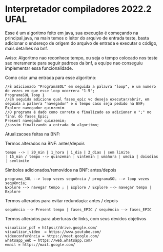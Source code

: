 # Interpretador compiladores 2022.2 UFAL

Esse é um algoritmo feito em java, sua execução é começando na principal.java, na main temos o leitor
do arquivo de entrada teste, basta adicionar o endereço de origem do arquivo de entrada e executar o código,
mais detalhes na bnf.

Aviso: Algoritmo nao reconhece tempo, ou seja o tempo colocado nos teste sao meramente para seguir padroes da bnf,
a equipe nao conseguiu implementar essa funcionalidade.

Como criar uma entrada para esse algoritmo:

    //É adicionado "ProgramaSOL" em seguida a palavra "loop", e um numero de vezes em que esse loop ocorrera "1-5";
    ProgramaSOL loop 1
    //Em seguida adicione qual fases_epic vc deseja executar/abrir, em seguida a palavra "navegador" e o tempo caso seja pedido na BNF;
    Explore navegador quinzemim
    //O programa é dado como correto e finalizado ao adicionar o ";" no final do fases_Epic;
    Present navegador quinzemim;
    //assim finalizando a entrada do algoritmo;

Atualizacoes feitas na BNF:
 
  Termos alterados na BNF: antes/depois
  
    tempo --> | 20_min | 1_hora | 1_dia | 2_dias | sem limite
    | 15_min / tempo --> quinzemin | vintemin | umahora | umdia | doisdias | semlimite
   
  Simbolos adicionados/removidos na BNF: antes/depois
  
    programa_SOL --> loop vezes sequência / programaSOL --> loop vezes sequência;
    Explore --> navegar tempo ; | Explore / Explore --> navegar tempo | Explore
  
  Termos alterados para evitar redundaçia: antes / depois
  
    sequência --> Present tempo | fases_EPIC / sequência --> fases_EPIC
    
  Termos alterados para aberturas de links, com seus devidos objetivos
  
    visualizar_pdf = https://drive.google.com/
    visualizar_vídeo  = https://www.youtube.com/
    videoconferência = https://meet.google.com/
    whatsapp_web = https://web.whatsapp.com/
    email = https://mail.google.com/
